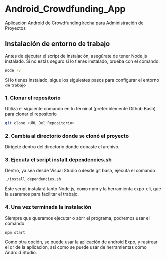 # Android_Crowdfunding_App
Aplicación Android de Crowdfunding hecha para Administración de Proyectos

## Instalación de entorno de trabajo
Antes de ejecutar el script de instalación, asegúrate de tener Node.js instalado. Si no estás seguro si lo tienes instalado, prueba con el comando:

```bash
node -v
```

Si lo tienes instalado, sigue los siguientes pasos para configurar el entorno de trabajo

### **1. Clonar el repositorio**
Utiliza el siguiente comando en tu terminal (preferiblemente Github Bash) para clonar el repositorio
```bash
git clone <URL_Del_Repositorio>
```

### **2. Cambia al directorio donde se clonó el proyecto**
Dirígete dentro del directorio donde clonaste el archivo.

### **3. Ejecuta el script install.dependencies.sh**
Dentro, ya sea desde Visual Studio o desde git bash, ejecuta el comando

```bash
./install_dependencies.sh
```

Éste script instalará tanto Node.js, como npm y la herramienta expo-cli, que la usaremos para facilitar el trabajo.

### **4. Una vez terminada la instalación**
Siempre que queramos ejecutar o abrir el programa, podremos usar el comando

```bash
npm start
```

Como otra opción, se puede usar la aplicación de android Expo, y rastrear el qr de la aplicación, así como se puede usar de herramientas como Android Studio.
